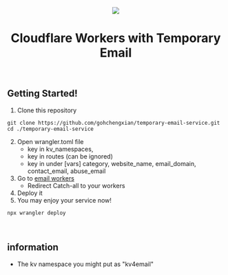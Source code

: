 <div align="center">
<img src="https://media1.tenor.com/m/H8h2JQ-qYUkAAAAC/email-email-marketing.gif"/>

# Cloudflare Workers with Temporary Email

</div>
<br />

## Getting Started!
1. Clone this repository
```
git clone https://github.com/gohchengxian/temporary-email-service.git
cd ./temporary-email-service
```
2. Open wrangler.toml file
   - key in kv_namespaces,
   - key in routes (can be ignored)
   - key in under [vars] category, website_name, email_domain, contact_email, abuse_email
3. Go to [email workers](https://dash.cloudflare.com/?to=/:account/:zone/email/routing/routes)
   - Redirect Catch-all to your workers
4.  Deploy it
5.  You may enjoy your service now!
```
npx wrangler deploy
```

<br/>

## information
- The kv namespace you might put as "kv4email"

